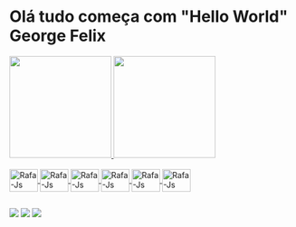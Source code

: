 # Olá tudo começa com "Hello World" George Felix

<div>
  <a href="https://github.com/georgefelex">
  <img height = "180em" src = "https://github-readme-stats.vercel.app/api?username=georgefelix&show_icons=true&theme=dark&include_all_commits=true&count_private=true" />
  <img height = "180em" src = "https://github-readme-stats.vercel.app/api/top-langs/?username=georgefelix&layout=compact&langs_count=7&theme=dark" />
    
</div>
  
  <div style = "display: inline_block"> <br>
  <img align = "center" alt = "Rafa-Js" height = "40" width = "50" src = https://github.com/georgefelex/georgefelix/blob/main/icones/dot-net-original.svg />
  <img align = "center" alt = "Rafa-Js" height = "40" width = "50" src = https://github.com/georgefelex/georgefelix/blob/main/icones/csharp-line.svg />
  <img align = "center" alt = "Rafa-Js" height = "40" width = "50" src = https://github.com/georgefelex/georgefelix/blob/main/icones/java-original.svg />
  <img align = "center" alt = "Rafa-Js" height = "40" width = "50" src = https://github.com/georgefelex/georgefelix/blob/main/icones/html5-original.svg />
  <img align = "center" alt = "Rafa-Js" height = "40" width = "50" src = https://github.com/georgefelex/georgefelix/blob/main/icones/css3-original.svg />
  <img align = "center" alt = "Rafa-Js" height = "40" width = "50" src = https://github.com/georgefelex/georgefelix/blob/main/icones/javascript-original.svg />
    
  </div>
  
  ##
  
  <div>
  <a href= "https://www.instagram.com/georgefelex/" target="_blank"> <img src = "https://img.shields.io/badge/Instagram-E4405F?style=for-the-badge&logo=instagram&logoColor=white"></a>
  <a href="https://www.linkedin.com/in/rafaella-ballerini-45875016a" target="_blank"> <img src = "https://img.shields.io/badge/LinkedIn-0077B5?style=for-the-badge&logo=linkedin&logoColor=white"></a>
  <a href="mailto:georgefelex@hotmail.com" target="_blank"> <img src = "https://img.shields.io/badge/Microsoft_Outlook-0078D4?style=for-the-badge&logo=microsoft-outlook&logoColor=white"> </a>
    </div>
